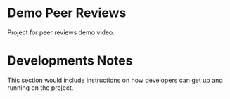 # Demo Peer Reviews
Project for peer reviews demo video.

# Developments Notes

This section would include instructions on how developers can get up
and running on the project.
